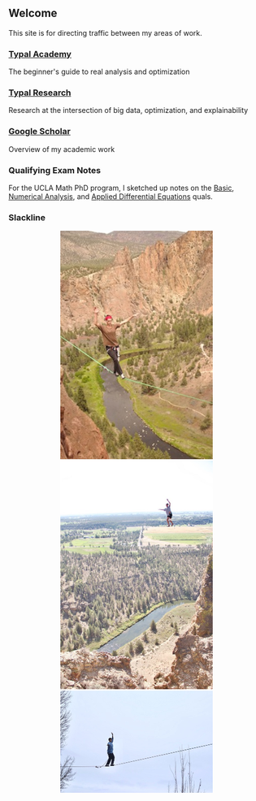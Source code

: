 ## Welcome

This site is for directing traffic between my areas of work. 


### [Typal Academy](https://typal.academy)

The beginner's guide to real analysis and optimization

### [Typal Research](https://research.typal.llc)

Research at the intersection of big data, optimization, and explainability

### [Google Scholar](https://scholar.google.com/citations?user=blvaFx4AAAAJ)

Overview of my academic work

### Qualifying Exam Notes

For the UCLA Math PhD program, I sketched up notes on the 
[Basic](https://raw.githubusercontent.com/howardheaton/website/main/notes/basic-notes.pdf), [Numerical Analysis](https://raw.githubusercontent.com/howardheaton/website/main/notes/num-anal-notes.pdf), and [Applied Differential Equations](https://raw.githubusercontent.com/howardheaton/website/main/notes/ade-notes.pdf) quals.


### Slackline

<center>
  <img src="https://raw.githubusercontent.com/howardheaton/website/main/images/slackline-1.jpeg" alt="Howard Slacklining" style="width:300px;"/>
  <br>
  <img src="https://raw.githubusercontent.com/howardheaton/website/main/images/slackline-2.jpeg" alt="Howard Slacklining" style="width:300px;"/>
  <br>
  <img src="https://raw.githubusercontent.com/howardheaton/website/main/images/slackline-3.jpeg" alt="Howard Slacklining" style="width:300px;"/>
</center>
